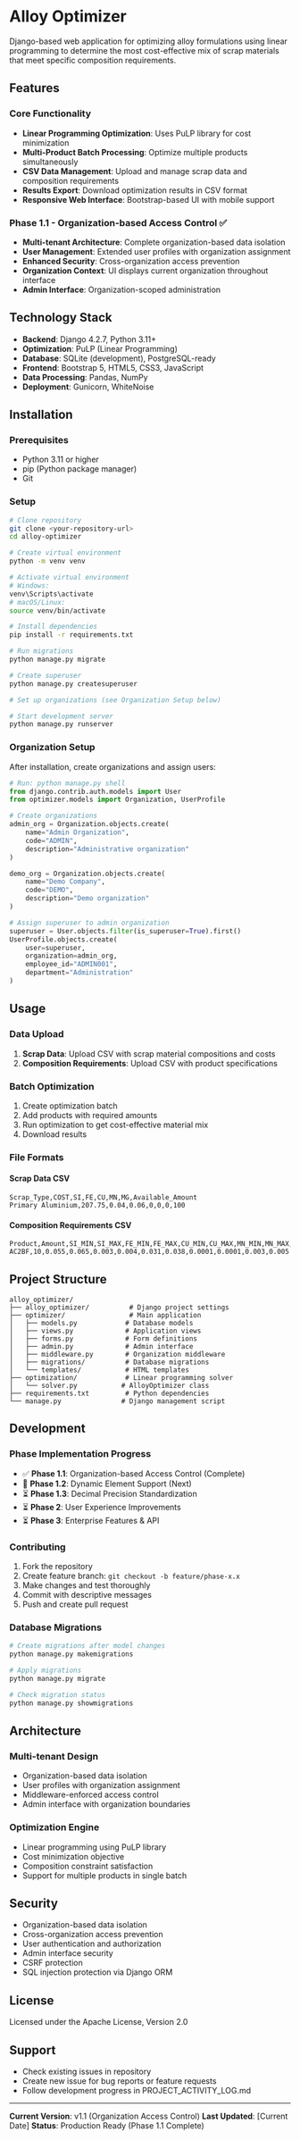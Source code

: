 # Alloy Optimizer

Django-based web application for optimizing alloy formulations using linear programming to determine the most cost-effective mix of scrap materials that meet specific composition requirements.

## Features

### Core Functionality
- **Linear Programming Optimization**: Uses PuLP library for cost minimization
- **Multi-Product Batch Processing**: Optimize multiple products simultaneously
- **CSV Data Management**: Upload and manage scrap data and composition requirements
- **Results Export**: Download optimization results in CSV format
- **Responsive Web Interface**: Bootstrap-based UI with mobile support

### Phase 1.1 - Organization-based Access Control ✅
- **Multi-tenant Architecture**: Complete organization-based data isolation
- **User Management**: Extended user profiles with organization assignment
- **Enhanced Security**: Cross-organization access prevention
- **Organization Context**: UI displays current organization throughout interface
- **Admin Interface**: Organization-scoped administration

## Technology Stack

- **Backend**: Django 4.2.7, Python 3.11+
- **Optimization**: PuLP (Linear Programming)
- **Database**: SQLite (development), PostgreSQL-ready
- **Frontend**: Bootstrap 5, HTML5, CSS3, JavaScript
- **Data Processing**: Pandas, NumPy
- **Deployment**: Gunicorn, WhiteNoise

## Installation

### Prerequisites
- Python 3.11 or higher
- pip (Python package manager)
- Git

### Setup
```bash
# Clone repository
git clone <your-repository-url>
cd alloy-optimizer

# Create virtual environment
python -m venv venv

# Activate virtual environment
# Windows:
venv\Scripts\activate
# macOS/Linux:
source venv/bin/activate

# Install dependencies
pip install -r requirements.txt

# Run migrations
python manage.py migrate

# Create superuser
python manage.py createsuperuser

# Set up organizations (see Organization Setup below)

# Start development server
python manage.py runserver
```

### Organization Setup
After installation, create organizations and assign users:

```python
# Run: python manage.py shell
from django.contrib.auth.models import User
from optimizer.models import Organization, UserProfile

# Create organizations
admin_org = Organization.objects.create(
    name="Admin Organization",
    code="ADMIN",
    description="Administrative organization"
)

demo_org = Organization.objects.create(
    name="Demo Company", 
    code="DEMO",
    description="Demo organization"
)

# Assign superuser to admin organization
superuser = User.objects.filter(is_superuser=True).first()
UserProfile.objects.create(
    user=superuser,
    organization=admin_org,
    employee_id="ADMIN001",
    department="Administration"
)
```

## Usage

### Data Upload
1. **Scrap Data**: Upload CSV with scrap material compositions and costs
2. **Composition Requirements**: Upload CSV with product specifications

### Batch Optimization
1. Create optimization batch
2. Add products with required amounts
3. Run optimization to get cost-effective material mix
4. Download results

### File Formats

#### Scrap Data CSV
```csv
Scrap_Type,COST,SI,FE,CU,MN,MG,Available_Amount
Primary Aluminium,207.75,0.04,0.06,0,0,0,100
```

#### Composition Requirements CSV
```csv
Product,Amount,SI_MIN,SI_MAX,FE_MIN,FE_MAX,CU_MIN,CU_MAX,MN_MIN,MN_MAX,MG_MIN,MG_MAX
AC2BF,10,0.055,0.065,0.003,0.004,0.031,0.038,0.0001,0.0001,0.003,0.005
```

## Project Structure

```
alloy_optimizer/
├── alloy_optimizer/          # Django project settings
├── optimizer/                # Main application
│   ├── models.py            # Database models
│   ├── views.py             # Application views
│   ├── forms.py             # Form definitions
│   ├── admin.py             # Admin interface
│   ├── middleware.py        # Organization middleware
│   ├── migrations/          # Database migrations
│   └── templates/           # HTML templates
├── optimization/            # Linear programming solver
│   └── solver.py           # AlloyOptimizer class
├── requirements.txt         # Python dependencies
└── manage.py               # Django management script
```

## Development

### Phase Implementation Progress
- ✅ **Phase 1.1**: Organization-based Access Control (Complete)
- 🔄 **Phase 1.2**: Dynamic Element Support (Next)
- ⏳ **Phase 1.3**: Decimal Precision Standardization
- ⏳ **Phase 2**: User Experience Improvements
- ⏳ **Phase 3**: Enterprise Features & API

### Contributing
1. Fork the repository
2. Create feature branch: `git checkout -b feature/phase-x.x`
3. Make changes and test thoroughly
4. Commit with descriptive messages
5. Push and create pull request

### Database Migrations
```bash
# Create migrations after model changes
python manage.py makemigrations

# Apply migrations
python manage.py migrate

# Check migration status
python manage.py showmigrations
```

## Architecture

### Multi-tenant Design
- Organization-based data isolation
- User profiles with organization assignment
- Middleware-enforced access control
- Admin interface with organization boundaries

### Optimization Engine
- Linear programming using PuLP library
- Cost minimization objective
- Composition constraint satisfaction
- Support for multiple products in single batch

## Security

- Organization-based data isolation
- Cross-organization access prevention
- User authentication and authorization
- Admin interface security
- CSRF protection
- SQL injection protection via Django ORM

## License

Licensed under the Apache License, Version 2.0

## Support

- Check existing issues in repository
- Create new issue for bug reports or feature requests
- Follow development progress in PROJECT_ACTIVITY_LOG.md

---

**Current Version**: v1.1 (Organization Access Control)
**Last Updated**: [Current Date]
**Status**: Production Ready (Phase 1.1 Complete)
